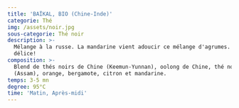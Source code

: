 ```yaml
---
title: 'BAÏKAL, BIO (Chine-Inde)'
categorie: Thé
img: /assets/noir.jpg
sous-categorie: Thé noir
description: >-
  Mélange à la russe. La mandarine vient adoucir ce mélange d'agrumes. Un vrai
  délice!
composition: >-
  Blend de thés noirs de Chine (Keemun-Yunnan), oolong de Chine, thé noir d'Inde
  (Assam), orange, bergamote, citron et mandarine.
temps: 3-5 mn
degree: 95°C
time: 'Matin, Après-midi'
---
```


